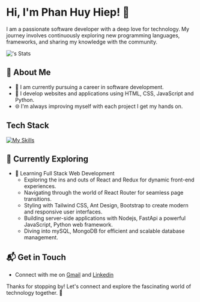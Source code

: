 # Hi, I'm Phan Huy Hiep! 👋

I am a passionate software developer with a deep love for technology. My journey involves continuously exploring new programming languages, frameworks, and sharing my knowledge with the community.

![<PHH2003>'s Stats](https://github-readme-stats.vercel.app/api?username=PHH2003&theme=vue-dark&show_icons=true&hide_border=true&count_private=true)

## 🚀 About Me

- 🔭 I am currently pursuing a career in software development.
- 📝 I develop websites and applications using HTML, CSS, JavaScript and Python.
- 🌐 I'm always improving myself with each project I get my hands on.

## Tech Stack
[![My Skills](https://skillicons.dev/icons?i=git,github,html,css,tailwind,js,py,ts,react,nodejs,fastapi,postman,mongodb,mysql)](https://skillicons.dev)

## 🌱 Currently Exploring

- 🚀 Learning Full Stack Web Development
  - Exploring the ins and outs of React and Redux for dynamic front-end experiences.
  - Navigating through the world of React Router for seamless page transitions.
  - Styling with Tailwind CSS, Ant Design, Bootstrap to create modern and responsive user interfaces.
  - Building server-side applications with Nodejs, FastApi a powerful JavaScript, Python web framework.
  - Diving into mySQL, MongoDB for efficient and scalable database management.

## 📬 Get in Touch

- Connect with me on [Gmail](hiep2003dev@gmail.com) and [Linkedin](www.linkedin.com/in/hiepph25)

Thanks for stopping by! Let's connect and explore the fascinating world of technology together. 🚀



<!--

Here are some ideas to get you started:

- 🔭 I’m currently working on ...
- 🌱 I’m currently learning ...
- 👯 I’m looking to collaborate on ...
- 🤔 I’m looking for help with ...
- 💬 Ask me about ...
- 📫 How to reach me: ...
- 😄 Pronouns: ...
- ⚡ Fun fact: ...
-->
